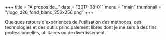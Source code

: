+++
title = "A propos de..."
date = "2017-08-01"
menu = "main"
thumbnail = "/logo_d26_fond_blanc_256x256.png"
+++

Quelques retours d'expériences de l'utilisation des méthodes, des technologies et des outils principalement libres dont je me sers à des fins professionnelles, utilitaires ou de divertissement.
